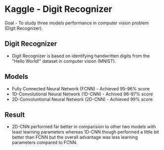 
# Kaggle - Digit Recognizer

Goal - To study three models performance in computer vision problem (Digit Recognizer).


## Digit Recognizer

- Digit Recognizer is based on identifying handwritten digits from the "Hello World!" dataset in computer vision (MNIST).


## Models

- Fully Connected Neural Network (FCNN) - Achieved 95-96% score
- 1D-Convolutional Neural Network (1D-CNN) - Achived 96-97% score
- 2D-Convoluntional Neural Network (2D-CNN) - Achieved 99% score



## Result

- 2D-CNN performed far better in comparision to other two models with least learning parameters whereas 1D-CNN though performed a little bit better than FCNN but the overall advantage was less learning parameters compared to FCNN.

